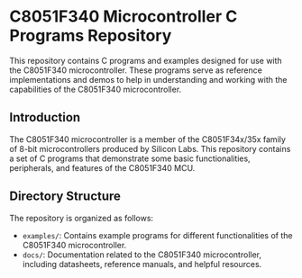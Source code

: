 # C8051F340 Microcontroller C Programs Repository

This repository contains C programs and examples designed for use with the C8051F340 microcontroller. These programs serve as reference implementations and demos to help in understanding and working with the capabilities of the C8051F340 microcontroller.

## Introduction

The C8051F340 microcontroller is a member of the C8051F34x/35x family of 8-bit microcontrollers produced by Silicon Labs. 
This repository contains a set of C programs that demonstrate some basic functionalities, peripherals, and features of the C8051F340 MCU.

## Directory Structure

The repository is organized as follows:

- `examples/`: Contains example programs for different functionalities of the C8051F340 microcontroller.
- `docs/`: Documentation related to the C8051F340 microcontroller, including datasheets, reference manuals, and helpful resources.

